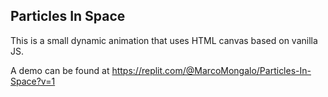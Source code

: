 ## Particles In Space

This is a small dynamic animation that uses HTML canvas based on vanilla JS. 

A demo can be found at https://replit.com/@MarcoMongalo/Particles-In-Space?v=1
